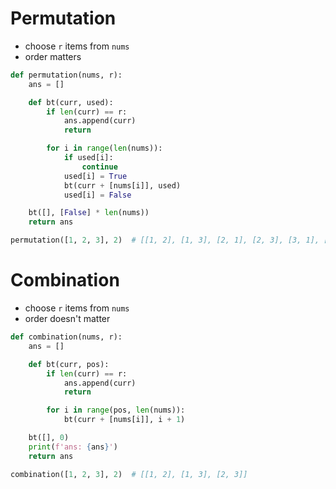 # Permutation
- choose `r` items from `nums`
- order matters
```python
def permutation(nums, r):
    ans = []

    def bt(curr, used):
        if len(curr) == r:
            ans.append(curr)
            return

        for i in range(len(nums)):
            if used[i]:
                continue
            used[i] = True
            bt(curr + [nums[i]], used)
            used[i] = False

    bt([], [False] * len(nums))
    return ans

permutation([1, 2, 3], 2)  # [[1, 2], [1, 3], [2, 1], [2, 3], [3, 1], [3, 2]]
```


# Combination
- choose `r` items from `nums`
- order doesn't matter
```python
def combination(nums, r):
    ans = []

    def bt(curr, pos):
        if len(curr) == r:
            ans.append(curr)
            return

        for i in range(pos, len(nums)):
            bt(curr + [nums[i]], i + 1)

    bt([], 0)
    print(f'ans: {ans}')
    return ans

combination([1, 2, 3], 2)  # [[1, 2], [1, 3], [2, 3]]
```
